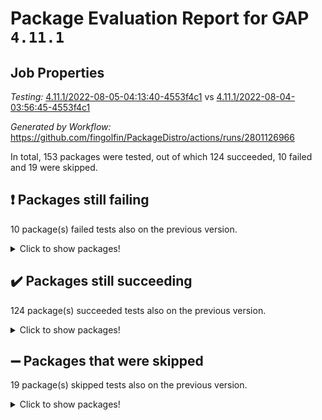 # Package Evaluation Report for GAP `4.11.1`

## Job Properties

*Testing:* [4.11.1/2022-08-05-04:13:40-4553f4c1](https://github.com/fingolfin/PackageDistro/blob/data/reports/4.11.1/2022-08-05-04:13:40-4553f4c1) vs [4.11.1/2022-08-04-03:56:45-4553f4c1](https://github.com/fingolfin/PackageDistro/blob/data/reports/4.11.1/2022-08-04-03:56:45-4553f4c1)

*Generated by Workflow:* https://github.com/fingolfin/PackageDistro/actions/runs/2801126966

In total, 153 packages were tested, out of which 124 succeeded, 10 failed and 19 were skipped.

## :exclamation: Packages still failing

10 package(s) failed tests also on the previous version.
<details><summary>Click to show packages!</summary>

- atlasrep 2.1.2 [(failure)](https://github.com/fingolfin/PackageDistro/runs/7684892152?check_suite_focus=true)
- ctbllib 1.3.4 [(failure)](https://github.com/fingolfin/PackageDistro/runs/7684893139?check_suite_focus=true)
- cvec 2.7.5 [(failure)](https://github.com/fingolfin/PackageDistro/runs/7684893305?check_suite_focus=true)
- francy 1.2.4 [(failure)](https://github.com/fingolfin/PackageDistro/runs/7684894659?check_suite_focus=true)
- hap 1.46 [(failure)](https://github.com/fingolfin/PackageDistro/runs/7684895595?check_suite_focus=true)
- orb 4.8.5 [(failure)](https://github.com/fingolfin/PackageDistro/runs/7684897176?check_suite_focus=true)
- packagemanager 1.2 [(failure)](https://github.com/fingolfin/PackageDistro/runs/7684897251?check_suite_focus=true)
- recog 1.3.2 [(failure)](https://github.com/fingolfin/PackageDistro/runs/7684898189?check_suite_focus=true)
- semigroups 4.0.0 [(failure)](https://github.com/fingolfin/PackageDistro/runs/7684898395?check_suite_focus=true)
- wedderga 4.10.2 [(failure)](https://github.com/fingolfin/PackageDistro/runs/7684900092?check_suite_focus=true)
</details>

## :heavy_check_mark: Packages still succeeding

124 package(s) succeeded tests also on the previous version.
<details><summary>Click to show packages!</summary>

- ace 5.4 [(success)](https://github.com/fingolfin/PackageDistro/runs/7684891927?check_suite_focus=true)
- aclib 1.3.2 [(success)](https://github.com/fingolfin/PackageDistro/runs/7684891978?check_suite_focus=true)
- agt 0.2 [(success)](https://github.com/fingolfin/PackageDistro/runs/7684892016?check_suite_focus=true)
- alnuth 3.2.1 [(success)](https://github.com/fingolfin/PackageDistro/runs/7684892062?check_suite_focus=true)
- anupq 3.2.6 [(success)](https://github.com/fingolfin/PackageDistro/runs/7684892111?check_suite_focus=true)
- autodoc 2022.07.10 [(success)](https://github.com/fingolfin/PackageDistro/runs/7684892194?check_suite_focus=true)
- automata 1.15 [(success)](https://github.com/fingolfin/PackageDistro/runs/7684892244?check_suite_focus=true)
- automgrp 1.3.2 [(success)](https://github.com/fingolfin/PackageDistro/runs/7684892281?check_suite_focus=true)
- autpgrp 1.10.2 [(success)](https://github.com/fingolfin/PackageDistro/runs/7684892345?check_suite_focus=true)
- cap 2022.06-05 [(success)](https://github.com/fingolfin/PackageDistro/runs/7684892384?check_suite_focus=true)
- caratinterface 2.3.4 [(success)](https://github.com/fingolfin/PackageDistro/runs/7684892451?check_suite_focus=true)
- cddinterface 2020.06.24 [(success)](https://github.com/fingolfin/PackageDistro/runs/7684892542?check_suite_focus=true)
- circle 1.6.5 [(success)](https://github.com/fingolfin/PackageDistro/runs/7684892613?check_suite_focus=true)
- classicpres 1.22 [(success)](https://github.com/fingolfin/PackageDistro/runs/7684892676?check_suite_focus=true)
- cohomolo 1.6.10 [(success)](https://github.com/fingolfin/PackageDistro/runs/7684892729?check_suite_focus=true)
- congruence 1.2.4 [(success)](https://github.com/fingolfin/PackageDistro/runs/7684892783?check_suite_focus=true)
- corelg 1.56 [(success)](https://github.com/fingolfin/PackageDistro/runs/7684892834?check_suite_focus=true)
- crime 1.6 [(success)](https://github.com/fingolfin/PackageDistro/runs/7684892887?check_suite_focus=true)
- crisp 1.4.5 [(success)](https://github.com/fingolfin/PackageDistro/runs/7684892942?check_suite_focus=true)
- crypting 0.10 [(success)](https://github.com/fingolfin/PackageDistro/runs/7684892991?check_suite_focus=true)
- cryst 4.1.25 [(success)](https://github.com/fingolfin/PackageDistro/runs/7684893041?check_suite_focus=true)
- crystcat 1.1.10 [(success)](https://github.com/fingolfin/PackageDistro/runs/7684893085?check_suite_focus=true)
- cubefree 1.19 [(success)](https://github.com/fingolfin/PackageDistro/runs/7684893187?check_suite_focus=true)
- curlinterface 2.2.2 [(success)](https://github.com/fingolfin/PackageDistro/runs/7684893246?check_suite_focus=true)
- datastructures 0.2.7 [(success)](https://github.com/fingolfin/PackageDistro/runs/7684893343?check_suite_focus=true)
- deepthought 1.0.5 [(success)](https://github.com/fingolfin/PackageDistro/runs/7684893392?check_suite_focus=true)
- design 1.7 [(success)](https://github.com/fingolfin/PackageDistro/runs/7684893437?check_suite_focus=true)
- difsets 2.3.1 [(success)](https://github.com/fingolfin/PackageDistro/runs/7684893488?check_suite_focus=true)
- digraphs 1.5.3 [(success)](https://github.com/fingolfin/PackageDistro/runs/7684893556?check_suite_focus=true)
- edim 1.3.5 [(success)](https://github.com/fingolfin/PackageDistro/runs/7684893612?check_suite_focus=true)
- example 4.3.2 [(success)](https://github.com/fingolfin/PackageDistro/runs/7684893687?check_suite_focus=true)
- factint 1.6.3 [(success)](https://github.com/fingolfin/PackageDistro/runs/7684893801?check_suite_focus=true)
- ferret 1.0.8 [(success)](https://github.com/fingolfin/PackageDistro/runs/7684893952?check_suite_focus=true)
- fga 1.4.0 [(success)](https://github.com/fingolfin/PackageDistro/runs/7684894074?check_suite_focus=true)
- fining 1.5 [(success)](https://github.com/fingolfin/PackageDistro/runs/7684894183?check_suite_focus=true)
- float 1.0.3 [(success)](https://github.com/fingolfin/PackageDistro/runs/7684894289?check_suite_focus=true)
- format 1.4.3 [(success)](https://github.com/fingolfin/PackageDistro/runs/7684894356?check_suite_focus=true)
- forms 1.2.8 [(success)](https://github.com/fingolfin/PackageDistro/runs/7684894431?check_suite_focus=true)
- fplsa 1.2.5 [(success)](https://github.com/fingolfin/PackageDistro/runs/7684894501?check_suite_focus=true)
- fr 2.4.8 [(success)](https://github.com/fingolfin/PackageDistro/runs/7684894561?check_suite_focus=true)
- fwtree 1.3 [(success)](https://github.com/fingolfin/PackageDistro/runs/7684894739?check_suite_focus=true)
- gbnp 1.0.5 [(success)](https://github.com/fingolfin/PackageDistro/runs/7684894810?check_suite_focus=true)
- generalizedmorphismsforcap 2022.05-01 [(success)](https://github.com/fingolfin/PackageDistro/runs/7684894873?check_suite_focus=true)
- genss 1.6.7 [(success)](https://github.com/fingolfin/PackageDistro/runs/7684894968?check_suite_focus=true)
- gradedringforhomalg 2022.07-01 [(success)](https://github.com/fingolfin/PackageDistro/runs/7684895039?check_suite_focus=true)
- grape 4.8.5 [(success)](https://github.com/fingolfin/PackageDistro/runs/7684895123?check_suite_focus=true)
- groupoids 1.69 [(success)](https://github.com/fingolfin/PackageDistro/runs/7684895215?check_suite_focus=true)
- grpconst 2.6.2 [(success)](https://github.com/fingolfin/PackageDistro/runs/7684895299?check_suite_focus=true)
- guarana 0.96.3 [(success)](https://github.com/fingolfin/PackageDistro/runs/7684895420?check_suite_focus=true)
- guava 3.16 [(success)](https://github.com/fingolfin/PackageDistro/runs/7684895511?check_suite_focus=true)
- hapcryst 0.1.15 [(success)](https://github.com/fingolfin/PackageDistro/runs/7684895688?check_suite_focus=true)
- hecke 1.5.3 [(success)](https://github.com/fingolfin/PackageDistro/runs/7684895777?check_suite_focus=true)
- help 3.5 [(success)](https://github.com/fingolfin/PackageDistro/runs/7684895836?check_suite_focus=true)
- idrel 2.44 [(success)](https://github.com/fingolfin/PackageDistro/runs/7684895871?check_suite_focus=true)
- images 1.3.1 [(success)](https://github.com/fingolfin/PackageDistro/runs/7684895921?check_suite_focus=true)
- intpic 0.3.0 [(success)](https://github.com/fingolfin/PackageDistro/runs/7684895971?check_suite_focus=true)
- io 4.7.2 [(success)](https://github.com/fingolfin/PackageDistro/runs/7684896020?check_suite_focus=true)
- irredsol 1.4.3 [(success)](https://github.com/fingolfin/PackageDistro/runs/7684896064?check_suite_focus=true)
- json 2.1.0 [(success)](https://github.com/fingolfin/PackageDistro/runs/7684896114?check_suite_focus=true)
- jupyterkernel 1.4.1 [(success)](https://github.com/fingolfin/PackageDistro/runs/7684896165?check_suite_focus=true)
- jupyterviz 1.5.1 [(success)](https://github.com/fingolfin/PackageDistro/runs/7684896229?check_suite_focus=true)
- kan 1.34 [(success)](https://github.com/fingolfin/PackageDistro/runs/7684896281?check_suite_focus=true)
- kbmag 1.5.9 [(success)](https://github.com/fingolfin/PackageDistro/runs/7684896323?check_suite_focus=true)
- laguna 3.9.5 [(success)](https://github.com/fingolfin/PackageDistro/runs/7684896359?check_suite_focus=true)
- liealgdb 2.2.1 [(success)](https://github.com/fingolfin/PackageDistro/runs/7684896397?check_suite_focus=true)
- liepring 2.6 [(success)](https://github.com/fingolfin/PackageDistro/runs/7684896429?check_suite_focus=true)
- liering 2.4.2 [(success)](https://github.com/fingolfin/PackageDistro/runs/7684896462?check_suite_focus=true)
- linearalgebraforcap 2022.06-03 [(success)](https://github.com/fingolfin/PackageDistro/runs/7684896496?check_suite_focus=true)
- loops 3.4.2 [(success)](https://github.com/fingolfin/PackageDistro/runs/7684896548?check_suite_focus=true)
- lpres 1.0.3 [(success)](https://github.com/fingolfin/PackageDistro/runs/7684896582?check_suite_focus=true)
- majoranaalgebras 1.4 [(success)](https://github.com/fingolfin/PackageDistro/runs/7684896627?check_suite_focus=true)
- mapclass 1.4.5 [(success)](https://github.com/fingolfin/PackageDistro/runs/7684896673?check_suite_focus=true)
- matgrp 0.64 [(success)](https://github.com/fingolfin/PackageDistro/runs/7684896723?check_suite_focus=true)
- modisom 2.5.2 [(success)](https://github.com/fingolfin/PackageDistro/runs/7684896771?check_suite_focus=true)
- modulepresentationsforcap 2022.05-03 [(success)](https://github.com/fingolfin/PackageDistro/runs/7684896803?check_suite_focus=true)
- monoidalcategories 2022.06-07 [(success)](https://github.com/fingolfin/PackageDistro/runs/7684896839?check_suite_focus=true)
- nconvex 2020.11-04 [(success)](https://github.com/fingolfin/PackageDistro/runs/7684896874?check_suite_focus=true)
- nilmat 1.4.1 [(success)](https://github.com/fingolfin/PackageDistro/runs/7684896902?check_suite_focus=true)
- nock 1.5 [(success)](https://github.com/fingolfin/PackageDistro/runs/7684896937?check_suite_focus=true)
- normalizinterface 1.3.3 [(success)](https://github.com/fingolfin/PackageDistro/runs/7684896970?check_suite_focus=true)
- nq 2.5.8 [(success)](https://github.com/fingolfin/PackageDistro/runs/7684897005?check_suite_focus=true)
- numericalsgps 1.3.1 [(success)](https://github.com/fingolfin/PackageDistro/runs/7684897044?check_suite_focus=true)
- openmath 11.5.1 [(success)](https://github.com/fingolfin/PackageDistro/runs/7684897096?check_suite_focus=true)
- patternclass 2.4.2 [(success)](https://github.com/fingolfin/PackageDistro/runs/7684897334?check_suite_focus=true)
- permut 2.0.4 [(success)](https://github.com/fingolfin/PackageDistro/runs/7684897425?check_suite_focus=true)
- polenta 1.3.10 [(success)](https://github.com/fingolfin/PackageDistro/runs/7684897516?check_suite_focus=true)
- polymaking 0.8.6 [(success)](https://github.com/fingolfin/PackageDistro/runs/7684897611?check_suite_focus=true)
- primgrp 3.4.2 [(success)](https://github.com/fingolfin/PackageDistro/runs/7684897709?check_suite_focus=true)
- profiling 2.5.0 [(success)](https://github.com/fingolfin/PackageDistro/runs/7684897805?check_suite_focus=true)
- qpa 1.33 [(success)](https://github.com/fingolfin/PackageDistro/runs/7684897874?check_suite_focus=true)
- quagroup 1.8.3 [(success)](https://github.com/fingolfin/PackageDistro/runs/7684897954?check_suite_focus=true)
- radiroot 2.9 [(success)](https://github.com/fingolfin/PackageDistro/runs/7684898030?check_suite_focus=true)
- rcwa 4.7.0 [(success)](https://github.com/fingolfin/PackageDistro/runs/7684898085?check_suite_focus=true)
- rds 1.8 [(success)](https://github.com/fingolfin/PackageDistro/runs/7684898143?check_suite_focus=true)
- repndecomp 1.2.1 [(success)](https://github.com/fingolfin/PackageDistro/runs/7684898232?check_suite_focus=true)
- repsn 3.1.0 [(success)](https://github.com/fingolfin/PackageDistro/runs/7684898272?check_suite_focus=true)
- resclasses 4.7.3 [(success)](https://github.com/fingolfin/PackageDistro/runs/7684898314?check_suite_focus=true)
- scscp 2.3.1 [(success)](https://github.com/fingolfin/PackageDistro/runs/7684898351?check_suite_focus=true)
- sglppow 2.2 [(success)](https://github.com/fingolfin/PackageDistro/runs/7684898439?check_suite_focus=true)
- sgpviz 0.999.5 [(success)](https://github.com/fingolfin/PackageDistro/runs/7684898493?check_suite_focus=true)
- simpcomp 2.1.14 [(success)](https://github.com/fingolfin/PackageDistro/runs/7684898543?check_suite_focus=true)
- singular 2020.12.18 [(success)](https://github.com/fingolfin/PackageDistro/runs/7684898600?check_suite_focus=true)
- sla 1.5.3 [(success)](https://github.com/fingolfin/PackageDistro/runs/7684898697?check_suite_focus=true)
- smallgrp 1.5 [(success)](https://github.com/fingolfin/PackageDistro/runs/7684898753?check_suite_focus=true)
- smallsemi 0.6.13 [(success)](https://github.com/fingolfin/PackageDistro/runs/7684898820?check_suite_focus=true)
- sonata 2.9.4 [(success)](https://github.com/fingolfin/PackageDistro/runs/7684898886?check_suite_focus=true)
- sophus 1.25 [(success)](https://github.com/fingolfin/PackageDistro/runs/7684898955?check_suite_focus=true)
- spinsym 1.5.2 [(success)](https://github.com/fingolfin/PackageDistro/runs/7684899029?check_suite_focus=true)
- symbcompcc 1.3.2 [(success)](https://github.com/fingolfin/PackageDistro/runs/7684899110?check_suite_focus=true)
- thelma 1.3 [(success)](https://github.com/fingolfin/PackageDistro/runs/7684899196?check_suite_focus=true)
- tomlib 1.2.9 [(success)](https://github.com/fingolfin/PackageDistro/runs/7684899283?check_suite_focus=true)
- toric 1.9.5 [(success)](https://github.com/fingolfin/PackageDistro/runs/7684899358?check_suite_focus=true)
- toricvarieties 2022.07.13 [(success)](https://github.com/fingolfin/PackageDistro/runs/7684899421?check_suite_focus=true)
- transgrp 3.6.3 [(success)](https://github.com/fingolfin/PackageDistro/runs/7684899506?check_suite_focus=true)
- ugaly 4.0.3 [(success)](https://github.com/fingolfin/PackageDistro/runs/7684899573?check_suite_focus=true)
- unipot 1.5 [(success)](https://github.com/fingolfin/PackageDistro/runs/7684899646?check_suite_focus=true)
- unitlib 4.1.0 [(success)](https://github.com/fingolfin/PackageDistro/runs/7684899738?check_suite_focus=true)
- utils 0.74 [(success)](https://github.com/fingolfin/PackageDistro/runs/7684899811?check_suite_focus=true)
- uuid 0.7 [(success)](https://github.com/fingolfin/PackageDistro/runs/7684899896?check_suite_focus=true)
- walrus 0.9991 [(success)](https://github.com/fingolfin/PackageDistro/runs/7684899992?check_suite_focus=true)
- xmod 2.88 [(success)](https://github.com/fingolfin/PackageDistro/runs/7684900170?check_suite_focus=true)
- xmodalg 1.22 [(success)](https://github.com/fingolfin/PackageDistro/runs/7684900254?check_suite_focus=true)
- yangbaxter 0.10.0 [(success)](https://github.com/fingolfin/PackageDistro/runs/7684900339?check_suite_focus=true)
- zeromqinterface 0.14 [(success)](https://github.com/fingolfin/PackageDistro/runs/7684900431?check_suite_focus=true)
</details>

## :heavy_minus_sign: Packages that were skipped

19 package(s) skipped tests also on the previous version.
<details><summary>Click to show packages!</summary>

- 4ti2interface 2022.03-01 [(skipped)](https://github.com/fingolfin/PackageDistro/runs/7684829943?check_suite_focus=true)
- browse 1.8.14 [(skipped)](https://github.com/fingolfin/PackageDistro/runs/7684829943?check_suite_focus=true)
- examplesforhomalg 2022.03-01 [(skipped)](https://github.com/fingolfin/PackageDistro/runs/7684829943?check_suite_focus=true)
- gapdoc 1.6.5 [(skipped)](https://github.com/fingolfin/PackageDistro/runs/7684829943?check_suite_focus=true)
- gauss 2022.03-01 [(skipped)](https://github.com/fingolfin/PackageDistro/runs/7684829943?check_suite_focus=true)
- gaussforhomalg 2022.03-01 [(skipped)](https://github.com/fingolfin/PackageDistro/runs/7684829943?check_suite_focus=true)
- gradedmodules 2022.03-01 [(skipped)](https://github.com/fingolfin/PackageDistro/runs/7684829943?check_suite_focus=true)
- homalg 2022.03-01 [(skipped)](https://github.com/fingolfin/PackageDistro/runs/7684829943?check_suite_focus=true)
- homalgtocas 2022.07-01 [(skipped)](https://github.com/fingolfin/PackageDistro/runs/7684829943?check_suite_focus=true)
- io_forhomalg 2022.03-01 [(skipped)](https://github.com/fingolfin/PackageDistro/runs/7684829943?check_suite_focus=true)
- itc 1.5.1 [(skipped)](https://github.com/fingolfin/PackageDistro/runs/7684829943?check_suite_focus=true)
- localizeringforhomalg 2022.03-01 [(skipped)](https://github.com/fingolfin/PackageDistro/runs/7684829943?check_suite_focus=true)
- matricesforhomalg 2022.06-01 [(skipped)](https://github.com/fingolfin/PackageDistro/runs/7684829943?check_suite_focus=true)
- modules 2022.03-01 [(skipped)](https://github.com/fingolfin/PackageDistro/runs/7684829943?check_suite_focus=true)
- polycyclic 2.16 [(skipped)](https://github.com/fingolfin/PackageDistro/runs/7684829943?check_suite_focus=true)
- ringsforhomalg 2022.07-01 [(skipped)](https://github.com/fingolfin/PackageDistro/runs/7684829943?check_suite_focus=true)
- sco 2022.03-01 [(skipped)](https://github.com/fingolfin/PackageDistro/runs/7684829943?check_suite_focus=true)
- toolsforhomalg 2022.05-01 [(skipped)](https://github.com/fingolfin/PackageDistro/runs/7684829943?check_suite_focus=true)
- xgap 4.31 [(skipped)](https://github.com/fingolfin/PackageDistro/runs/7684829943?check_suite_focus=true)
</details>

